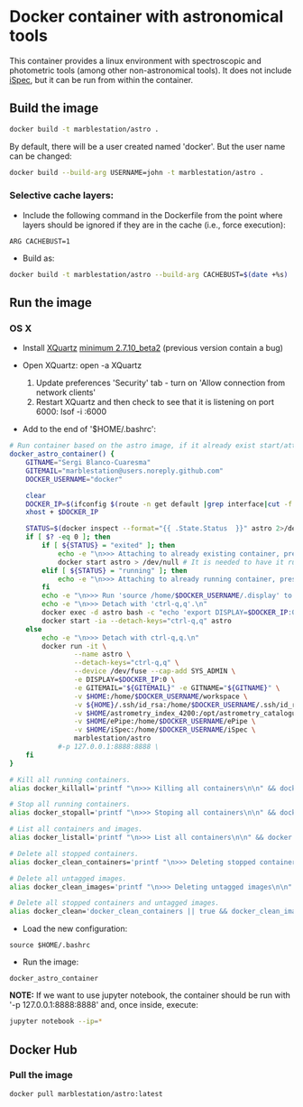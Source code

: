 
# Docker container with astronomical tools

This container provides a linux environment with spectroscopic and photometric tools (among other non-astronomical tools). It does not include [iSpec](http://www.blancocuaresma.com/s/), but it can be run from within the container.

## Build the image

```bash
docker build -t marblestation/astro .
```

By default, there will be a user created named 'docker'. But the user name can be changed:

```bash
docker build --build-arg USERNAME=john -t marblestation/astro .
```

### Selective cache layers:

* Include the following command in the Dockerfile from the point where layers should be ignored if they are in the cache (i.e., force execution):

```
ARG CACHEBUST=1
```

* Build as:

```bash
docker build -t marblestation/astro --build-arg CACHEBUST=$(date +%s) .
```

## Run the image

### OS X

* Install [XQuartz](https://www.xquartz.org/) [minimum 2.7.10_beta2](https://www.xquartz.org/releases/XQuartz-2.7.10_beta2.html) (previous version contain a bug)
* Open XQuartz: open -a XQuartz
    1. Update preferences 'Security' tab - turn on 'Allow connection from network clients'
    2. Restart XQuartz and then check to see that it is listening on port 6000: lsof -i :6000

* Add to the end of '$HOME/.bashrc':

```bash
# Run container based on the astro image, if it already exist start/attach
docker_astro_container() {
    GITNAME="Sergi Blanco-Cuaresma"
    GITEMAIL="marblestation@users.noreply.github.com"
    DOCKER_USERNAME="docker"

    clear
    DOCKER_IP=$(ifconfig $(route -n get default |grep interface|cut -f 2 -d ':') | grep inet | awk '$1=="inet" {print $2}')
    xhost + $DOCKER_IP

    STATUS=$(docker inspect --format="{{ .State.Status  }}" astro 2>/dev/null )
    if [ $? -eq 0 ]; then
        if [ ${STATUS} = "exited" ]; then
            echo -e "\n>>> Attaching to already existing container, press ENTER if you don't see the linux prompt."
            docker start astro > /dev/null # It is needed to have it running for 'exec' to work
        elif [ ${STATUS} = "running" ]; then
            echo -e "\n>>> Attaching to already running container, press ENTER if you don't see the linux prompt."
        fi
        echo -e "\n>>> Run 'source /home/$DOCKER_USERNAME/.display' to update XQuartz/X11 display environment variable."
        echo -e "\n>>> Detach with 'ctrl-q,q'.\n"
        docker exec -d astro bash -c "echo 'export DISPLAY=$DOCKER_IP:0' > /home/$DOCKER_USERNAME/.display"
        docker start -ia --detach-keys="ctrl-q,q" astro
    else
        echo -e "\n>>> Detach with ctrl-q,q.\n"
        docker run -it \
                --name astro \
                --detach-keys="ctrl-q,q" \
                --device /dev/fuse --cap-add SYS_ADMIN \
                -e DISPLAY=$DOCKER_IP:0 \
                -e GITEMAIL="${GITEMAIL}" -e GITNAME="${GITNAME}" \
                -v $HOME:/home/$DOCKER_USERNAME/workspace \
                -v ${HOME}/.ssh/id_rsa:/home/$DOCKER_USERNAME/.ssh/id_rsa:ro \
                -v $HOME/astrometry_index_4200:/opt/astrometry_catalogue:ro \
                -v $HOME/ePipe:/home/$DOCKER_USERNAME/ePipe \
                -v $HOME/iSpec:/home/$DOCKER_USERNAME/iSpec \
                marblestation/astro
            #-p 127.0.0.1:8888:8888 \
    fi
}

# Kill all running containers.
alias docker_killall='printf "\n>>> Killing all containers\n\n" && docker kill $(docker ps -q) 2>/dev/null'

# Stop all running containers.
alias docker_stopall='printf "\n>>> Stoping all containers\n\n" && docker stop $(docker ps -q) 2>/dev/null'

# List all containers and images.
alias docker_listall='printf "\n>>> List all containers\n\n" && docker ps -a && printf "\n>>> List all containers\n\n" && docker images'

# Delete all stopped containers.
alias docker_clean_containers='printf "\n>>> Deleting stopped containers\n\n" && docker rm -v $(docker ps -a -q -f status=exited) 2>/dev/null'

# Delete all untagged images.
alias docker_clean_images='printf "\n>>> Deleting untagged images\n\n" && docker rmi $(docker images -q -f dangling=true) 2>/dev/null'

# Delete all stopped containers and untagged images.
alias docker_clean='docker_clean_containers || true && docker_clean_images'
```

* Load the new configuration:

```
source $HOME/.bashrc
```

* Run the image:

```
docker_astro_container
```

**NOTE:** If we want to use jupyter notebook, the container should be run with '-p 127.0.0.1:8888:8888' and, once inside, execute: 

```bash
jupyter notebook --ip=*
```

## Docker Hub

### Pull the image

```bash
docker pull marblestation/astro:latest
```
